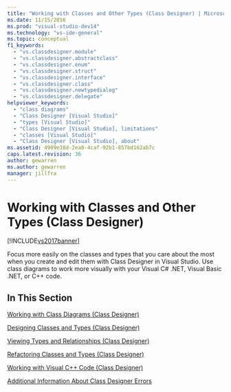 ```yaml
---
title: "Working with Classes and Other Types (Class Designer) | Microsoft Docs"
ms.date: 11/15/2016
ms.prod: "visual-studio-dev14"
ms.technology: "vs-ide-general"
ms.topic: conceptual
f1_keywords: 
  - "vs.classdesigner.module"
  - "vs.classdesigner.abstractclass"
  - "vs.classdesigner.enum"
  - "vs.classdesigner.struct"
  - "vs.classdesigner.interface"
  - "vs.classdesigner.class"
  - "vs.classdesigner.newtypedialog"
  - "vs.classdesigner.delegate"
helpviewer_keywords: 
  - "class diagrams"
  - "Class Designer [Visual Studio]"
  - "types [Visual Studio]"
  - "Class Designer [Visual Studio], limitations"
  - "classes [Visual Studio]"
  - "Class Designer [Visual Studio], about"
ms.assetid: 4909e38d-2ea8-4caf-92b1-857bd162ab7c
caps.latest.revision: 36
author: gewarren
ms.author: gewarren
manager: jillfra
---
```

# Working with Classes and Other Types (Class Designer)
[!INCLUDE[vs2017banner](../includes/vs2017banner.md)]

Focus more easily on the classes and types that you care about the most when you create and edit them with Class Designer in Visual Studio. Use class diagrams to work more visually with your Visual C# .NET, Visual Basic .NET, or C++ code.  
  
## In This Section  
 [Working with Class Diagrams (Class Designer)](../ide/working-with-class-diagrams-class-designer.md)  
  
 [Designing Classes and Types (Class Designer)](../ide/designing-classes-and-types-class-designer.md)  
  
 [Viewing Types and Relationships (Class Designer)](../ide/viewing-types-and-relationships-class-designer.md)  
  
 [Refactoring Classes and Types (Class Designer)](../ide/refactoring-classes-and-types-class-designer.md)  
  
 [Working with Visual C++ Code (Class Designer)](../ide/working-with-visual-cpp-code-class-designer.md)  
  
 [Additional Information About Class Designer Errors](../ide/additional-information-about-class-designer-errors.md)
